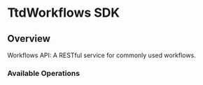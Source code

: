 # TtdWorkflows SDK

## Overview

Workflows API: A RESTful service for commonly used workflows.

### Available Operations

